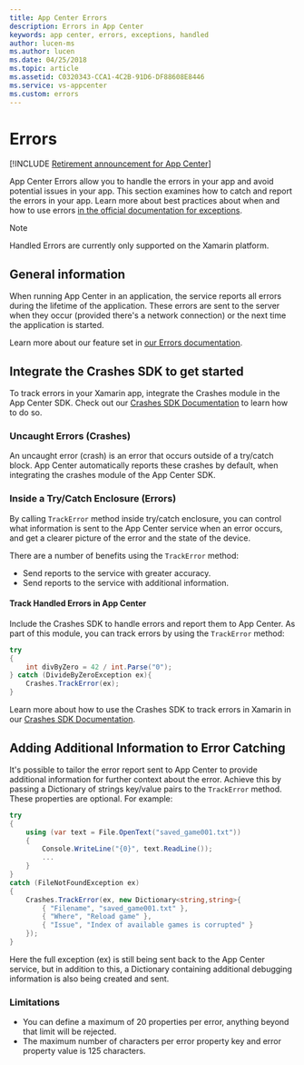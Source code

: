 ```yaml
---
title: App Center Errors
description: Errors in App Center
keywords: app center, errors, exceptions, handled
author: lucen-ms
ms.author: lucen
ms.date: 04/25/2018
ms.topic: article
ms.assetid: C0320343-CCA1-4C2B-91D6-DF88608E8446
ms.service: vs-appcenter
ms.custom: errors
---
```


# Errors

[!INCLUDE [Retirement announcement for App Center](../includes/retirement.md)]

App Center Errors allow you to handle the errors in your app and avoid potential issues in your app. This section examines how to catch and report the errors in your app. Learn more about best practices about when and how to use errors [in the official documentation for exceptions](/dotnet/csharp/programming-guide/exceptions/using-exceptions).

> [!NOTE]
> Handled Errors are currently only supported on the Xamarin platform.


## General information

When running App Center in an application, the service reports all errors during the lifetime of the application. These errors are sent to the server when they occur (provided there's a network connection) or the next time the application is started.

Learn more about our feature set in [our Errors documentation](~/errors/featureset.md).


## Integrate the Crashes SDK to get started

To track errors in your Xamarin app, integrate the Crashes module in the App Center SDK. Check out our [Crashes SDK Documentation](~/sdk/getting-started/xamarin.md) to learn how to do so.

### Uncaught Errors (Crashes)

An uncaught error (crash) is an error that occurs outside of a try/catch block. App Center automatically reports these crashes by default, when integrating the crashes module of the App Center SDK.

### Inside a Try/Catch Enclosure (Errors)

By calling `TrackError` method inside try/catch enclosure, you can control what information is sent to the App Center service when an error occurs, and get a clearer picture of the error and the state of the device.

There are a number of benefits using the `TrackError` method:

- Send reports to the service with greater accuracy.
- Send reports to the service with additional information.


#### Track Handled Errors in App Center

Include the Crashes SDK to handle errors and report them to App Center. As part of this module, you can track errors by using the `TrackError` method:

```csharp
try
{
    int divByZero = 42 / int.Parse("0");
} catch (DivideByZeroException ex){
    Crashes.TrackError(ex);
}
```

Learn more about how to use the Crashes SDK to track errors in Xamarin in our [Crashes SDK Documentation](~/sdk/crashes/xamarin.md).


## Adding Additional Information to Error Catching

It's possible to tailor the error report sent to App Center to provide additional information for further context about the error. Achieve this by passing a Dictionary of strings key/value pairs to the `TrackError` method. These properties are optional. For example:

```csharp
try
{
    using (var text = File.OpenText("saved_game001.txt"))
    {
        Console.WriteLine("{0}", text.ReadLine());
        ...
    }
}
catch (FileNotFoundException ex)
{
    Crashes.TrackError(ex, new Dictionary<string,string>{
        { "Filename", "saved_game001.txt" },
        { "Where", "Reload game" },
        { "Issue", "Index of available games is corrupted" }
    });
}
```

Here the full exception (ex) is still being sent back to the App Center service, but in addition to this, a Dictionary containing additional debugging information is also being created and sent.

### Limitations

- You can define a maximum of 20 properties per error, anything beyond that limit will be rejected.
- The maximum number of characters per error property key and error property value is 125 characters.
